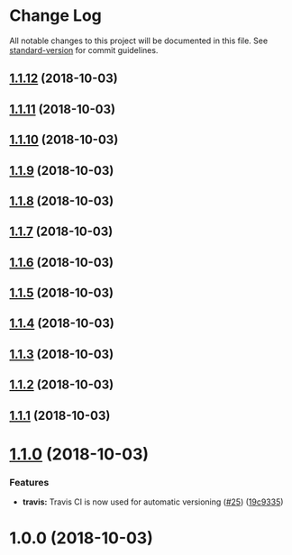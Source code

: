 # Change Log

All notable changes to this project will be documented in this file. See [standard-version](https://github.com/conventional-changelog/standard-version) for commit guidelines.

<a name="1.1.12"></a>
## [1.1.12](https://github.com/zieka/bonsai-ui/compare/v1.1.10...v1.1.12) (2018-10-03)



<a name="1.1.11"></a>
## [1.1.11](https://github.com/zieka/bonsai-ui/compare/v1.1.10...v1.1.11) (2018-10-03)



<a name="1.1.10"></a>
## [1.1.10](https://github.com/zieka/bonsai-ui/compare/v1.1.9...v1.1.10) (2018-10-03)



<a name="1.1.9"></a>
## [1.1.9](https://github.com/zieka/bonsai-ui/compare/v1.1.8...v1.1.9) (2018-10-03)



<a name="1.1.8"></a>
## [1.1.8](https://github.com/zieka/bonsai-ui/compare/v1.1.7...v1.1.8) (2018-10-03)



<a name="1.1.7"></a>
## [1.1.7](https://github.com/zieka/bonsai-ui/compare/v1.1.6...v1.1.7) (2018-10-03)



<a name="1.1.6"></a>
## [1.1.6](https://github.com/zieka/bonsai-ui/compare/v1.1.5...v1.1.6) (2018-10-03)



<a name="1.1.5"></a>
## [1.1.5](https://github.com/zieka/bonsai-ui/compare/v1.1.4...v1.1.5) (2018-10-03)



<a name="1.1.4"></a>
## [1.1.4](https://github.com/zieka/bonsai-ui/compare/v1.1.3...v1.1.4) (2018-10-03)



<a name="1.1.3"></a>
## [1.1.3](https://github.com/zieka/bonsai-ui/compare/v1.1.2...v1.1.3) (2018-10-03)



<a name="1.1.2"></a>
## [1.1.2](https://github.com/zieka/bonsai-ui/compare/v1.1.1...v1.1.2) (2018-10-03)



<a name="1.1.1"></a>
## [1.1.1](https://github.com/zieka/bonsai-ui/compare/v1.1.0...v1.1.1) (2018-10-03)



<a name="1.1.0"></a>
# [1.1.0](https://github.com/zieka/bonsai-ui/compare/v1.0.0...v1.1.0) (2018-10-03)


### Features

* **travis:** Travis CI is now used for automatic versioning ([#25](https://github.com/zieka/bonsai-ui/issues/25)) ([19c9335](https://github.com/zieka/bonsai-ui/commit/19c9335))



<a name="1.0.0"></a>
# 1.0.0 (2018-10-03)

